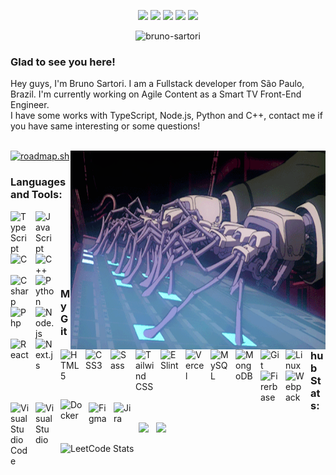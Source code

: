 <p align="center">
<a href="https://www.linkedin.com/in/bruno-sartori-dev"><img src="https://img.shields.io/badge/-bruno--sartori--dev-blue?style=flat&logo=Linkedin&logoColor=white&link=https://www.linkedin.com/in/bruno-sartori-dev" /></a>
<a href="https://medium.com/@brunosartori.dev"><img src="https://img.shields.io/badge/-@brunosartori.dev-000000?style=flat&labelColor=000000&logo=Medium&link=https://medium.com/@brunosartori.dev" /></a>
<a href="https://brunosartori.dev"><img src="https://img.shields.io/badge/-brunosartori.dev-47CCCC?style=flat&logo=Google-Chrome&logoColor=white&link=https://brunosartori.dev" /></a>
<a href="https://instagram.com/brunosartori.dev"><img src="https://img.shields.io/badge/-brunosartori.dev-purple?style=flat&logo=instagram&logoColor=white&link=https://instagram.com/brunosartori.dev/" /></a>
<a href="mailto:brunosartori.dev@gmail.com"><img src="https://img.shields.io/badge/-brunosartori.dev@gmail.com-c14438?style=flat&logo=Gmail&logoColor=white&link=mailto:brunosartori.dev@gmail.com" /></a>
</p>

<p align="center">
<img src="https://socialify.git.ci/bruno-sartori/bruno-sartori/image?description=1&descriptionEditable=Software%20Engineer&font=Source%20Code%20Pro&name=1&pattern=Circuit%20Board&theme=Dark" alt="bruno-sartori" width="700" height="300" />
</p>



### Glad to see you here!

Hey guys, I'm Bruno Sartori. I am a Fullstack developer from São Paulo, Brazil. I'm currently working on Agile Content as a Smart TV Front-End Engineer.
<br />
I have some works with TypeScript, Node.js, Python and C++, contact me if you have same interesting or some questions!
<br /><br />

<img align="right" alt="GIF" src="https://github.com/bruno-sartori/bruno-sartori/blob/master/public/coding.gif?raw=true" width="408" height="318" />

[![roadmap.sh](https://roadmap.sh/card/tall/66ba2238b64402e052a7ac8e?variant=dark&roadmaps=frontend)](https://roadmap.sh)


### Languages and Tools:

[<img align="left" alt="TypeScript" width="30px" src="https://cdn.jsdelivr.net/gh/devicons/devicon/icons/typescript/typescript-original.svg" style="padding-right:10px;" />](https://www.typescriptlang.org/)
[<img align="left" alt="JavaScript" width="30px" src="https://cdn.jsdelivr.net/gh/devicons/devicon/icons/javascript/javascript-original.svg" style="padding-right:10px;" />](https://developer.mozilla.org/en-US/docs/Web/JavaScript)
[<img align="left" alt="C" width="30px" src="https://cdn.jsdelivr.net/gh/devicons/devicon/icons/c/c-original.svg" style="padding-right:10px;" />](https://isocpp.org/)
[<img align="left" alt="C++" width="30px" src="https://cdn.jsdelivr.net/gh/devicons/devicon/icons/cplusplus/cplusplus-original.svg" style="padding-right:10px;" />](https://isocpp.org/)
[<img align="left" alt="Csharp" width="30px" src="https://cdn.jsdelivr.net/gh/devicons/devicon/icons/csharp/csharp-original.svg" style="padding-right:10px;" />](https://learn.microsoft.com/en-us/dotnet/csharp/tour-of-csharp/)
[<img align="left" alt="Python" width="30px" src="https://cdn.jsdelivr.net/gh/devicons/devicon/icons/python/python-original.svg" style="padding-right:10px;" />](https://www.python.org/)
[<img align="left" alt="Php" width="30px" src="https://cdn.jsdelivr.net/gh/devicons/devicon/icons/php/php-original.svg" style="padding-right:10px;" />](https://www.php.net/)
[<img align="left" alt="Node.js" width="30px" src="https://cdn.jsdelivr.net/gh/devicons/devicon/icons/nodejs/nodejs-original.svg" style="padding-right:10px;" />](https://nodejs.org/en)
[<img align="left" alt="React" width="30px" src="https://cdn.jsdelivr.net/gh/devicons/devicon/icons/react/react-original.svg" style="padding-right:10px;" />](https://react.dev/)
[<img align="left" alt="Next.js" width="30px" src="https://cdn.jsdelivr.net/gh/devicons/devicon/icons/nextjs/nextjs-original.svg" style="padding-right:10px;" />](https://nextjs.org/)
[<img align="left" alt="HTML5" width="30px" src="https://cdn.jsdelivr.net/gh/devicons/devicon/icons/html5/html5-original.svg" style="padding-right:10px;" />](https://www.w3schools.com/html/)
[<img align="left" alt="CSS3" width="30px" src="https://cdn.jsdelivr.net/gh/devicons/devicon/icons/css3/css3-original.svg" style="padding-right:10px;" />](https://www.w3schools.com/css/)
[<img align="left" alt="Sass" width="30px" src="https://cdn.jsdelivr.net/gh/devicons/devicon/icons/sass/sass-original.svg" style="padding-right:10px;" />](https://sass-lang.com/)
[<img align="left" alt="Tailwind CSS" width="30px" src="https://cdn.jsdelivr.net/gh/devicons/devicon/icons/tailwindcss/tailwindcss-original.svg" style="padding-right:10px;" />](https://tailwindcss.com/)
[<img align="left" alt="ESlint" width="30px" src="https://cdn.jsdelivr.net/gh/devicons/devicon/icons/eslint/eslint-original.svg" style="padding-right:10px;" />](https://eslint.org/)
[<img align="left" alt="Vercel" width="30px" src="https://cdn.jsdelivr.net/gh/devicons/devicon/icons/vercel/vercel-original.svg" style="padding-right:10px;" />](https://vercel.com/)

<br /><br />

[<img align="left" alt="MySQL" width="30px" src="https://cdn.jsdelivr.net/gh/devicons/devicon/icons/mysql/mysql-original.svg" style="padding-right:10px;" />](https://www.mysql.com/)
[<img align="left" alt="MongoDB" width="30px" src="https://cdn.jsdelivr.net/gh/devicons/devicon/icons/mongodb/mongodb-original.svg" style="padding-right:10px;" />](https://www.mongodb.com/)
[<img align="left" alt="Git" width="30px" src="https://cdn.jsdelivr.net/gh/devicons/devicon/icons/git/git-original.svg" style="padding-right:10px;" />](https://git-scm.com/)
[<img align="left" alt="Linux" width="30px" src="https://cdn.jsdelivr.net/gh/devicons/devicon/icons/linux/linux-original.svg" style="padding-right:10px;" />](https://www.linux.org/)
[<img align="left" alt="Firerbase" width="30px" src="https://cdn.jsdelivr.net/gh/devicons/devicon/icons/firebase/firebase-original.svg" style="padding-right:10px;" />](https://firebase.google.com/)
[<img align="left" alt="Webpack" width="30px" src="https://cdn.jsdelivr.net/gh/devicons/devicon/icons/webpack/webpack-original.svg" style="padding-right:10px;" />](https://webpack.js.org/)
[<img align="left" alt="Visual Studio Code" width="30px" src="https://cdn.jsdelivr.net/gh/devicons/devicon/icons/vscode/vscode-original.svg" style="padding-right:10px;" />](https://code.visualstudio.com/)
[<img align="left" alt="Visual Studio" width="30px" src="https://cdn.jsdelivr.net/gh/devicons/devicon/icons/visualstudio/visualstudio-original.svg" style="padding-right:10px;" />](https://code.visualstudio.com/)
[<img align="left" alt="Docker" width="35px" style="padding-right: 10px; margin-top: -5px;" src="https://cdn.jsdelivr.net/gh/devicons/devicon/icons/docker/docker-original.svg" />](https://www.docker.com/)
[<img align="left" alt="Figma" width="30px" src="https://cdn.jsdelivr.net/gh/devicons/devicon/icons/figma/figma-original.svg" style="padding-right:10px;" />](figma.com)
[<img align="left" alt="Jira" width="30px" src="https://cdn.jsdelivr.net/gh/devicons/devicon/icons/jira/jira-original.svg" style="padding-right:10px;" />](https://www.atlassian.com/software/jira)


<br /><br /><br />

### My Github Stats:

<p>
<img height="210em" src="https://github-readme-stats.vercel.app/api?username=bruno-sartori&show_icons=true&hide_border=true&theme=dark&count_private=true&include_all_commits=true" />
&nbsp;
<img height="210em" src="https://github-readme-stats.vercel.app/api/top-langs/?username=bruno-sartori&exclude_repo=KNN-Image-Classification&show_icons=true&theme=dark&hide_border=true&layout=compact&langs_count=8"/>
</p>

![LeetCode Stats](https://leetcard.jacoblin.cool/bruno-sartori?theme=dark&font=Ubuntu&ext=activity)

